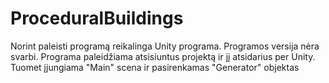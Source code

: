 # ProceduralBuildings
Norint paleisti programą reikalinga Unity programa. 
Programos versija nėra svarbi.
Programa paleidžiama atsisiuntus projektą ir jį atsidarius per Unity. Tuomet įjungiama "Main" scena ir pasirenkamas "Generator" objektas 
